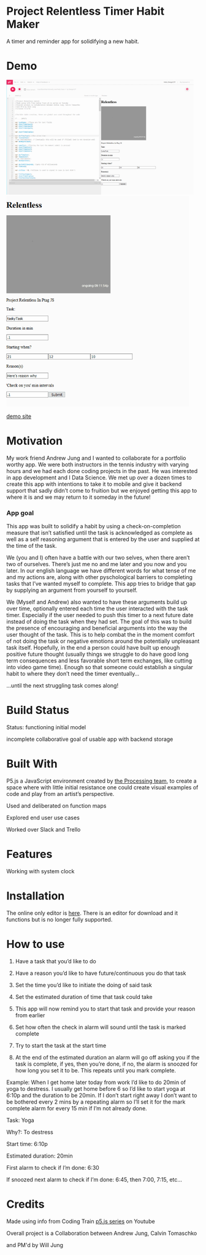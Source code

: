 

# Project Relentless Timer Habit Maker

A timer and reminder app for solidifying a new habit.


# Demo 

<img src="images/FullImageOfRelentlessTimer.PNG" height = "300" alt="Still shot of app in online editor">
<img src="images/RelentlessProjectApp.gif" height = "550" alt="Moving Gif of task example">

[demo site](https://editor.p5js.org/DesignCJT/full/BkALH6xe4)


# Motivation

My work friend Andrew Jung and I wanted to collaborate for a portfolio worthy app. We were both instructors in the tennis industry with varying hours and we had each done coding projects in the past. He was interested in app development and I Data Science. We met up over a dozen times to create this app with intentions to take it to mobile and give it backend support that sadly didn’t come to fruition but we enjoyed getting this app to where it is and we may return to it someday in the future!  


### App goal

This app was built to solidify a habit by using a check-on-completion measure that isn’t satisfied until the task is acknowledged as complete as well as a self reasoning argument that is entered by the user and supplied at the time of the task. 

We (you and I) often have a battle with our two selves, when there aren’t two of ourselves. There’s just me no and me later and you now and you later. In our english language we have different words for what tense of me and my actions are, along with other pyschological barriers to completing tasks that I’ve wanted myself to complete. This app tries to bridge that gap by supplying an argument from yourself to yourself.

We (Myself and Andrew) also wanted to have these arguments build up over time, optionally entered each time the user interacted with the task timer. Especially if the user needed to push this timer to a next future date instead of doing the task when they had set. The goal of this was to build the presence of encouraging and beneficial arguments into the way the user thought of the task. This is to help combat the in the moment comfort of not doing the task or negative emotions around the potentially unpleasant task itself. Hopefully, in the end a person could have built up enough positive future thought (usually things we struggle to do have good long term consequences and less favorable short term exchanges, like cutting into video game time). Enough so that someone could establish a singular habit to where they don’t need the timer eventually…

...until the next struggling task comes along!  


# Build Status

Status: functioning initial model

incomplete collaborative goal of usable app with backend storage


# Built With

P5.js a JavaScript environment created by [the Processing team](https://p5js.org/), to create a space where with little initial resistance one could create visual examples of code and play from an artist’s perspective. 

Used and deliberated on function maps

Explored end user use cases 

Worked over Slack and Trello


# Features

Working with system clock


# Installation

The online only editor is [here](https://p5js.org/). There is an editor for download and it functions but is no longer fully supported. 


# How to use

1. Have a task that you’d like to do

2. Have a reason you’d like to have future/continuous you do that task

3. Set the time you’d like to initiate the doing of said task

4. Set the estimated duration of time that task could take

5. This app will now remind you to start that task and provide your reason from earlier

6. Set how often the check in alarm will sound until the task is marked complete

7. Try to start the task at the start time 

8. At the end of the estimated duration an alarm will go off asking you if the task is complete, if yes, then you’re done, if no, the alarm is snoozed for how long you set it to be. This repeats until you mark complete. 

Example: When I get home later today from work I’d like to do 20min of yoga to destress. I usually get home before 6 so I’d like to start yoga at 6:10p and the duration to be 20min. If I don’t start right away I don’t want to be bothered every 2 mins by a repeating alarm so I’ll set it for the mark complete alarm for every 15 min if I’m not already done. 

Task: Yoga

Why?: To destress

Start time: 6:10p

Estimated duration: 20min

First alarm to check if I’m done: 6:30

If snoozed next alarm to check if I’m done: 6:45, then 7:00, 7:15, etc…


# Credits

Made using info from Coding Train [p5.js series](https://www.youtube.com/playlist?list=PLRqwX-V7Uu6Zy51Q-x9tMWIv9cueOFTFA) on Youtube

Overall project is a Collaboration between Andrew Jung, Calvin Tomaschko

and PM'd by Will Jung
